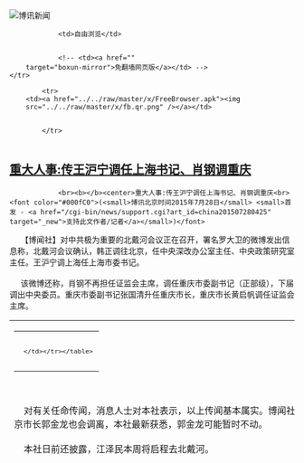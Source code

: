 

<img src="../../raw/master/x/logo_40.gif" alt="博讯新闻"/>
<table>
    <tr>
                
                <td>自由浏览</td>
        
        
                <!-- <td><a href=""
        target="boxun-mirror">免翻墙网页版</a></td> -->
    </tr>
    
            <tr>
        <td><a href="../../raw/master/x/FreeBrowser.apk"><img
        src="../../raw/master/x/fb.qr.png" /></a></td>

        
            </tr>
</table>
<h2>
	<a href="http://www.boxun.com/news/gb/china/2015/07/201507280425.shtml" target="boxun-mirror">重大人事:传王沪宁调任上海书记、肖钢调重庆</a>
</h2>
<p><tr>
<td class="F11" colspan="2" style="line-height:18pt; font-family:宋体; font-size: 12pt;padding:10px;border-top:0"> 

                <br><b></b><center>重大人事:传王沪宁调任上海书记、肖钢调重庆<br><font color="#000fC0">(<small>博讯北京时间2015年7月28日</small> <small>首发 - <a href="/cgi-bin/news/support.cgi?art_id=china201507280425" target="_new">支持此文作者/记者</a></small>)</font>
</center>
                <!--bodystart-->      【博闻社】对中共极为重要的北戴河会议正在召开，署名罗大卫的微博发出信息称，北戴河会议确认，韩正调往北京，任中央深改办公室主任、中央政策研究室主任。王沪宁调上海任上海市委书记。<br>
    <br>
     该微博还称，肖钢不再担任证监会主席，调任重庆市委副书记（正部级），下届调出中央委员。重庆市委副书记张国清升任重庆市长，重庆市长黄启帆调任证监会主席。 
<table cellpadding="4" align="left" border="0" width="300" height="250"><tr><td>
<table cellpadding="2" cellspacing="0" border="0"><tr><td align="center" style="line-height:18pt; font-family:宋体; font-size: 10pt;padding:10px;border-top:0">

<!-- boxun.com_300x250_article-embed_chinese -->

<!-- boxun.com_300x250_article-embed_chinese -->
<div id="box006">
<script type="text/javascript">

</script>
</div>


     </td></tr></table>
</td></tr></table>
<br>
                       <br>
    对有关任命传闻，消息人士对本社表示，以上传闻基本属实。博闻社在7月15日曾披露，韩正已经确定往国务院任职。原报道指出北京市长郭金龙也会调离，本社最新获悉，郭金龙可能暂时不动。<br>
    <br>
    本社日前还披露，江泽民本周将启程去北戴河。<br>
    <br>
    博闻社最新独家：<a href="http://bowenpress.com/news/bowen_8079.html">王岐山又动太子党奶酪 高铁取消赠矿泉水内幕曝光</a>
 [博讯首发,转载请注明出处]- <a href="/cgi-bin/news/support.cgi?art_id=china201507280425" target="_new">支持此文作者/记者</a><!--bodyend-->(博讯 boxun.com) <br><!----> 3640424       
<hr>
<table width="620"><tr><td>
<b></p>
<p>
	<small> ============== 9小时前</small>
</p><h2>
	<a href="http://www.boxun.com/news/gb/china/2015/07/201507261234.shtml" target="boxun-mirror">李小琳遁入佛门求大师为父李鹏祈福延寿请看博讯热点：李鹏家族</a>
</h2>
<p><tr>
<td class="F11" colspan="2" style="line-height:18pt; font-family:宋体; font-size: 12pt;padding:10px;border-top:0"> 

                <br><b></b><center>李小琳遁入佛门求大师为父李鹏祈福延寿<br><font color="blue" size="2">请看博讯热点：<a href="/hot/lipeng.shtml">李鹏家族
</a></font><br><font color="#000fC0">(<small>博讯北京时间2015年7月26日</small> <small>首发 - <a href="/cgi-bin/news/support.cgi?art_id=china201507261234" target="_new">支持此文作者/记者</a></small>)</font>
</center>
                <!--bodystart-->     【博闻社独家】中国藏传佛教著名高僧金刚法王・满自喜日布扎赤・仁波切，前天(24日)在微信透露，前总理李鹏的大女儿李小琳专程到内蒙古寺院，拜访赤・仁波切上师，并和大师一同参拜佛祖。而本社获悉，李小琳已遁入佛门受戒，并获赐法号“格丹央金措姆”，她此程参拜大师，是求大师为其病危的父亲李鹏祈福延命的。<br>
    <br>
     凤凰网昨日转发了赤.仁波切大师有关李小琳参拜的微信，以及大师所发的多张照片，但很快就删除。报道没指李小琳是在哪个寺庙参拜、为父亲祈福，但大唐集团官网的报道显示，李小琳23日在大唐国际托克托发电公司调研，该公司位于内蒙古，显示她参拜的有可能是位于内蒙锡林郭勒盟境内的哈音哈尔瓦广益寺，赤・仁波切大师是该寺的荣誉主持。 
<table cellpadding="4" align="left" border="0" width="300" height="250"><tr><td>
<table cellpadding="2" cellspacing="0" border="0"><tr><td align="center" style="line-height:18pt; font-family:宋体; font-size: 10pt;padding:10px;border-top:0">

<!-- boxun.com_300x250_article-embed_chinese -->

<!-- boxun.com_300x250_article-embed_chinese -->
<div id="box006">
<script type="text/javascript">

</script>
</div>


     </td></tr></table>
</td></tr></table>
<br>
                       <br>
     消息人士对本社透露，李小琳此程参拜赤.仁波切上师，是求大师为她的父亲李鹏祈福延寿的，同时，已出家受戒并有法号“格丹央金措姆”的李小琳，也和大师一道，亲自向佛祖上香、献哈达和叩头，为父亲李鹏祈福。本社早前曾披露，李鹏现已病危住院，院方至少已两次下病危通知。<br>
    <br>
    <a href="http://bowenpress.com/news/bowen_7802.html">博闻社报道全文</a><br>
    <br>
    --
 [博讯首发,转载请注明出处]- <a href="/cgi-bin/news/support.cgi?art_id=china201507261234" target="_new">支持此文作者/记者</a><!--bodyend-->(博讯 boxun.com) <br><!----> 3281234       
<hr>
<table width="620"><tr><td>
<b></p>
<p>
	<small> ============== 2天前</small>
</p><h2>
	<a href="http://www.boxun.com/news/gb/china/2015/07/201507260443.shtml" target="boxun-mirror">广州白云机场疑有乘客带汽油火机企图在机舱纵火</a>
</h2>
<p><tr>
<td class="F11" colspan="2" style="line-height:18pt; font-family:宋体; font-size: 12pt;padding:10px;border-top:0"> 

                <br><b></b><center>广州白云机场疑有乘客带汽油火机企图在机舱纵火<br><font color="#000fC0">(<small>博讯北京时间2015年7月26日</small> <small>首发 - <a href="/cgi-bin/news/support.cgi?art_id=china201507260443" target="_new">支持此文作者/记者</a></small>)</font>
</center>
                <!--bodystart-->      <br>
    <div align="center">
<br>
    <img src="/news/images/2015/07/201507260443china1.jpg" alt="广州白云机场疑有乘客带汽油火机企图在机舱纵火"><p><br>
    </p>
</div>
<br>
    <br>
    博讯报道，新浪微博认证为民航自媒体的 @航空物语 26日凌晨发布消息称，白云机场1架飞机舱内出现烟雾，导致滑行道被占用，目前有消防车停在跑道上。有网友称，该航班为深航ZH9648台州飞广州，机上有人带汽油和打火机，在舱内点火，并有刀，已被制服；航班报了mayday（紧急事件信号），做了乘客的紧急撤离。<br>
    <br>
    后续起飞航班延误，有延误航班上的乘客报告说，远处的消防车仍然在跑道上。<br>
    <br>
    博讯新闻网将更新后续报道，敬请留意。<br>
    <br>
    -
 [博讯首发,转载请注明出处]- <a href="/cgi-bin/news/support.cgi?art_id=china201507260443" target="_new">支持此文作者/记者</a><!--bodyend-->(博讯 boxun.com) <br><!-- http://upload.bx.tl/news/temp13/201507251242551.jpg--> 3100443       
<hr>
<table width="620"><tr><td>
<b></p>
<p>
	<small> ============== 2天前</small>
</p><h2>
	<a href="http://www.boxun.com/news/gb/china/2015/07/201507250033.shtml" target="boxun-mirror">致国际奥委会公开信：反对北京申办2022年冬奥会</a>
</h2>
<p><tr>
<td class="F11" colspan="2" style="line-height:18pt; font-family:宋体; font-size: 12pt;padding:10px;border-top:0"> 

                <br><b></b><center>致国际奥委会公开信：反对北京申办2022年冬奥会<br><font color="#000fC0">(<small>博讯北京时间2015年7月25日</small> <small>首发 - <a href="/cgi-bin/news/support.cgi?art_id=china201507250033" target="_new">支持此文作者/记者</a></small>)</font>
</center>
                <!--bodystart-->      <br>
    博讯报道，7月24日，以中国人为主的一群人发出<a href="https://www.change.org/p/international-olympic-committee-to-reject-beijing-s-bid-to-host-the-2022-winter-olympics">致国际奥委会的公开信</a>，并征集全球联署，反对北京申办2022年冬奥会。<br>
      
<table cellpadding="4" align="left" border="0" width="300" height="250"><tr><td>
<table cellpadding="2" cellspacing="0" border="0"><tr><td align="center" style="line-height:18pt; font-family:宋体; font-size: 10pt;padding:10px;border-top:0">

<!-- boxun.com_300x250_article-embed_chinese -->

<!-- boxun.com_300x250_article-embed_chinese -->
<div id="box006">
<script type="text/javascript">

</script>
</div>


     </td></tr></table>
</td></tr></table>
<br>
                       公开信认为，中国正在发生广泛和严重的人权迫害，包括最近发生的超过250名维权律师及人权卫生被打压事件。公开信说，“如果国际社会同意北京申办2022年冬奥会，那么一场基于团结、兄弟情谊和人类发展的盛事将再次服务于一个腐败的独裁政权，支持一个无耻侵犯人权的政府，这将和奥林匹克宪章中‘增进社会和平、促进人类尊严’的宗旨矛盾。”<br>
    <br>
    公开信称，中国政府并未兑现主办2008年夏季奥运会关于改善人权的承诺，人权状况更加恶化。公开信认为，“如果（国际奥委会）赞同北京举办2022年冬奥会，将给世界传达这样一个信息：国际奥委会支持中国政府侵犯人权。”<br>
    <br>
    7月31日，国际奥委会将在马来西亚吉隆坡举行全体会议，投票产生2022年冬奥会举办城市。<br>
    <br>
    以下为公开信全文：<br>
    <br>
    致国际奥委会公开信：反对北京申办2022年冬奥会<br>
    <br>
    尊敬的国际奥委会委员：<br>
    <br>
    我们敦促您投票反对北京申办2022年冬奥会，因为2008年以来，中国人权史无前例的恶化。<br>
    <br>
    我们在写这封信的时候，中国政府正对公民社会展开一场全面进攻。自从7月9日，超过250名维权律师、法律助理、活动人士和他们的家庭成员被逮捕、审问、软禁和或失踪，年龄最小的只有16岁，最年长的81岁。<br>
    <br>
    北京已将奥运会用于宣传中国共产党。如果国际社会同意北京申办2022年冬奥会，那么一场基于团结、兄弟情谊和人类发展的盛事将再次服务于一个腐败的独裁政权，支持一个无耻侵犯人权的政府，这将和奥林匹克宪章中“增进社会和平、促进人类尊严”的宗旨矛盾。<br>
    <br>
    2008年夏季奥运会对奥林匹克原则是一次嘲讽，给中国民众带来的羞辱多过尊严、悲伤多过喜悦。<br>
    <br>
    以奥运之名，北京强拆了150万居民的住宅，并将几千个”钉子户“赶出家门。在为奥运”清理“首都的行动中，数百上访者和残疾人被拘留在秘密地点。为了办奥运的面子，北京掩盖了全国性毒奶粉丑闻――而毒奶粉到2008年为止导致36万婴幼儿患病。北京禁止金牌选手方政参加残奥会，因为在”八九六四“被坦克碾断了双腿，从而成为天安门屠杀的活见证。<br>
    <br>
    为了获得08年夏季奥运会主办权，中国政府承诺为公民在比赛期间的抗议活动提供场地。政府的确提供了，但申请抗议的公民仍然被逮捕，这等于把政府自己对国际奥委会的承诺开了个玩笑。如果北京取得2022年冬奥会主办权，类似的滥权还会发生。<br>
    <br>
    我们对如此恶劣的人权纪录感到极其羞愧――它们不但和北京的承诺相矛盾，而且严重玷污了奥运的声誉，损坏了奥运精神。<br>
    <br>
    为了获得08年夏季奥运会主办权，中国政府承诺改善新闻自由。然而，中国媒体经历了更严厉的审查和打压。政府拒绝给一些外国记者发放工作签证，只因他们报道了“敏感”话题。据保护记者委员会记录，全世界关押记者人数最多的国家正是中国。<br>
    <br>
    如果赞同北京举办2022年冬奥会，将给世界传达这样一个信息：国际奥委会支持中国政府侵犯人权。这样，2022年冬奥会将与1936年柏林奥运会和1980年莫斯科奥运会极其相似。<br>
    <br>
    我们相信，纯洁的奥林匹克梦决不应服务于主办国政府严重的对内镇压。我们梦想着有一天，奥运圣火将照亮一个自由的中国。然而在当前、在现政府统治下，在北京再次举办奥运会将成为耻辱载入史册，也将使国际奥委会成为以奥运之名侵犯人权的帮凶。<br>
    <br>
    Contacts （联系人）:<br>
    <br>
    Yi Gu (古懿), slmngy@uga.edu<br>
    <br>
    Rose Tang (唐路),  rosetangy@gmail.com <br>
    <br>
    Signatures (签名):<br>
    <br>
    Tony Chang (张上), Australia (澳大利亚)   <br>
    <br>
    CHEN Chuangchuang (陈闯创): USA (美国)<br>
    <br>
    CHEN Guangcheng  (陈光诚):  USA（美国）      <br>
    <br>
    CHEN Kuide (陈奎德): USA (美国)       <br>
    <br>
    CHEN Liqun (陈立群), USA (美国)<br>
    <br>
    CHENG Qiubo  (成秋波): USA (美国) <br>
    <br>
    DU Yanlin  (杜延林): China (中国)<br>
    <br>
    FANG Yong  (方勇):  USA (美国)             <br>
    <br>
    FANG Zheng  (方政):  USA (美国)<br>
    <br>
    FENG Yun  (封云): UK (英国)<br>
    <br>
    George GE (葛洵): USA (美国)<br>
    <br>
    Yi GU (古懿): USA (美国)<br>
    <br>
    HE Qinglian  (何清涟): USA (美国)<br>
    <br>
    HU Jia (胡佳): China (中国)<br>
    <br>
    HU Yunfei (胡云飞):  USA (美国).<br>
    <br>
    LI Juan (李隽): Australia (澳大利亚)<br>
    <br>
    LIAO Yiwu (廖亦武), Germany (德国)<br>
    <br>
    LIU Shasha  (刘沙沙): Canada (加拿大)<br>
    <br>
    SHEN Liangqing  (沈良庆): China (中国）<br>
    <br>
    SHI Yi  (施毅): USA (美国)<br>
    <br>
    SU Yutong  (苏雨桐): Germany (德国)<br>
    <br>
    Rose TANG (唐路): USA (美国)<br>
    <br>
    TENG Biao (腾彪): USA（美国）<br>
    <br>
    WANG Lihong (王荔蕻): China (中国)<br>
    <br>
    WU Lebao (吴乐宝):  Australia（澳大利亚）<br>
    <br>
    WU Qiang  (吴强): China (中国)<br>
    <br>
    WU Renhua (吴仁华): USA (美国)<br>
    <br>
    Wu’erkaixi (吾尔开希), Taiwan (台湾)<br>
    <br>
    XIA Ming (夏明): USA (美国)<br>
    <br>
    XIA Yeliang  (夏业良): USA (美国)<br>
    <br>
    YAN Kefu (颜柯夫): Taiwan (台湾)<br>
    <br>
    YANG Jianli (杨建利), USA (美国)<br>
    <br>
    YANG Kuang  (杨匡): Canada (加拿大)<br>
    <br>
    ZHOU Fengsuo  (周锋锁): USA (美国) <br>
    <br>
    <b>Reject Beijing’s bid to host the 2022 Winter Olympics</b><br>
    <br>
    Dear International Olympic Committee Members:<br>
    <br>
    We urge you to reject Beijing’s bid for the 2022 Winter Olympics as China is now facing a human rights crisis with a scale of violations that is unprecedented since 2008.<br>
    <br>
    As we write this letter, the Chinese government is carrying out an unparalleled attack on civil society. More than 250 Chinese human-rights lawyers, legal assistants, activists and their family members have been arrested, interrogated, put under house arrest and made to disappear since July 9. The youngest is 16 and the oldest 81.<br>
    <br>
    Beijing has been using the Olympic Games to promote the Chinese Communist Party. If the International Olympic Committee awards Beijing the 2022 Winter Olympics, a great event intended to promote solidarity, brotherhood and human development will once again serve a corrupt dictatorship. It will endorse a government that blatantly violates human rights. Awarding Beijing the Olympics is a contradiction of the Olympics’ goal of “promoting a peaceful society concerned with the preservation of human dignity.”<br>
    <br>
    The 2008 Summer Olympics made a mockery of the fine principles that the Olympics stands for, and brought more humiliation than dignity and more sadness than joy to the people in China.<br>
    <br>
    In the name of the Olympics, Beijing forcibly relocated 1.5 million residents and evicted thousands of households. Hundreds of petitioners―as well as handicapped people―were detained in secret detention centers as part of the government’s effort to “clean up” the capital for the games. To put forth a good face for the Olympics, Beijing covered up a nationwide powdered milk scandal, which seriously affected the health of some 360,000 babies in China by 2008. The government also banned record-holding athlete Fang Zheng from the Paralympics because his legs were crushed by a tank in the 1989 Tiananmen Massacre.  <br>
    <br>
    To win the 2008 Olympics, China promised to allow space for Chinese citizens to protest during the games. Spaces were allocated, but those that applied for permission to hold protests were actually arrested, making a mockery of China’s promises to the IOC. We expect similar abuses to take place should you award China the 2022 Winter Olympics.<br>
    <br>
    We feel utterly ashamed of such a notorious human rights record, which not only contradicts Beijing’s own promises, but also severely tarnishes the reputation and spirit of the Olympic Games.<br>
    <br>
    Beijing promised to improve press freedom in order to win the 2008 Olympics. Instead, the Chinese media have experienced even more censorship and crackdowns. China has been denying work visas to a number of foreign journalists who cover “sensitive” issues. The country is the world’s largest jailer of journalists, according to the Committee to Protect Journalists.<br>
    <br>
    Allowing Beijing to host the 2022 Winter Olympics would send the world a message that China’s human rights abuses are being endorsed by the IOC, making the 2022 Games look strikingly similar to the 1936 Berlin Olympics and the 1980 Moscow Olympics.<br>
    <br>
    We believe that the pure Olympic dream should never serve political oppression by a host government. We dream that one day the sacred Olympic flame will cast a light on a free China. For now, under this government, any more Olympic games would go down in history as the Shame Games, and make the IOC an accomplice in the abuse of human rights in the name of the Olympics.<br>
    <br>
    -
 [博讯首发,转载请注明出处]- <a href="/cgi-bin/news/support.cgi?art_id=china201507250033" target="_new">支持此文作者/记者</a><!--bodyend-->(博讯 boxun.com) <br><!----> 4860033       
<hr>
<table width="620"><tr><td>
<b></p>
<p>
	<small> ============== 3天前</small>
</p><h2>
	<a href="http://www.boxun.com/news/gb/china/2015/07/201507250514.shtml" target="boxun-mirror">周本顺落马内幕:服侍周永康介入令计划公子案请看博讯热点：令计划</a>
</h2>
<p><tr><td class="F11" colspan="2" style="line-height:18pt; font-family:宋体; font-size: 12pt;padding:10px;border-top:0"> 

                <br><b></b><center>周本顺落马内幕:服侍周永康介入令计划公子案<br><font color="blue" size="2">请看博讯热点：<a href="/hot/ljh.shtml">令计划
</a></font><br><font color="#000fC0">(<small>博讯北京时间2015年7月25日</small> <small>首发 - <a href="/cgi-bin/news/support.cgi?art_id=china201507250514" target="_new">支持此文作者/记者</a></small>)</font>
</center>
                <!--bodystart-->     【博</td></tr></p>
<p>
	<small> ============== 3天前</small>
</p><h2>
	<a href="http://www.boxun.com/news/gb/china/2015/07/201507240943.shtml" target="boxun-mirror">胡锦涛撇清和令计划关系江泽民将去北戴河请看博讯热点：令计划</a>
</h2>
<p><tr>
<td class="F11" colspan="2" style="line-height:18pt; font-family:宋体; font-size: 12pt;padding:10px;border-top:0"> 

                <br><b></b><center>胡锦涛撇清和令计划关系 江泽民将去北戴河<br><font color="blue" size="2">请看博讯热点：<a href="/hot/ljh.shtml">令计划
</a></font><br><font color="#000fC0">(<small>博讯北京时间2015年7月24日</small> <small>首发 - <a href="/cgi-bin/news/support.cgi?art_id=china201507240943" target="_new">支持此文作者/记者</a></small>)</font>
</center>
                <!--bodystart-->      【<a href="http://bowenpress.com/news/bowen_7505.html">博闻社独家</a>】中共元老万里遗体7月22日在京火化。习近平、李克强、张德江、刘云山、王岐山、张高丽、胡锦涛等到八宝山革命公墓送别。而江泽民在外地送花圈表示哀悼，没有亲自送别万里，有个别媒体称江泽民“不妙”，更有传言称令计划是江泽民安排在胡锦涛身边的卧底。《博讯》杂志5月号曾披露，令计划通过收买、控制江泽民的司机等手段，监视江泽民，因此，有关令计划是“江泽民安排卧底”的说法是谣言。而博讯也在2014年12月指出，胡锦涛对令计划、周永康等相关事件不知情，以上信息应该是有人搅局。在令计划公子车祸后，博讯曾披露，车祸事件对胡锦涛隐瞒，事后胡锦涛很生气。<br>
    <br>
    博闻社获悉，胡锦涛高调露面送别万里，意在撇清和令计划的关系。而江泽民未露面，也并不是“出了问题”，相反，江泽民目前在上海，预计下周会启程去北戴河。中共每年一次的北戴河会议仍未召开，而江泽民近几年每年都在这个高度敏感和重要的会议期间到北戴河“度假”，巧合的是，2014年北戴河会议期间也有江泽民身体出状况的传闻，博讯当时报道，江泽民在北戴河，还下水游泳。中共退休前国家领导人到北戴河，自然让外界认为是“干政”，但博闻社了解到，随着习近平权力的稳固，江泽民话语权已经大不如前。
 [博讯首发,转载请注明出处]- <a href="/cgi-bin/news/support.cgi?art_id=china201507240943" target="_new">支持此文作者/记者</a><!--bodyend-->(博讯 boxun.com) <br><!----> 4190943       
<hr>
<table width="620"><tr><td>
<b></p>
<p>
	<small> ============== 4天前</small>
</p><h2>
	<a href="http://www.boxun.com/news/gb/china/2015/07/201507230334.shtml" target="boxun-mirror">股市风波“金融市长”黄奇帆入习近平慧眼</a>
</h2>
<p><tr><td class="F11" colspan="2" style="line-height:18pt; font-family:宋体; font-size: 12pt;padding:10px;border-top:0"> 

                <br><b></b><center>股市风波“金融市长”黄奇帆入习近平慧眼<br><font color="#000fC0">(<small>博讯北京时间2015年7月23日</small> <small>首发 - <a href="/cgi-bin/news/support.cgi?art_id=china201507230334" target="_new">支持此文作者/记者</a></small>)</font>
</center>
                <!--bodystart-->      <br>
    【博闻社独家】每年一度的中共高层北戴河会议将会“协商”一批重要的人事安排。北京消息人士对本社指，重庆市长黄奇帆可能会成为“协商”名单中的一员，尤其是此轮中国股市崩盘式震荡，习近平迫切需要懂金融的专业高官，帮助打理中国的金融经济，使有“金融市长”之誉的黄奇帆仕途行情看涨。<br>
      
<table cellpadding="4" align="left" border="0" width="300" height="250"><tr><td>
<table cellpadding="2" cellspacing="0" border="0"><tr><td align="center" style="line-height:18pt; font-family:宋体; font-size: 10pt;padding:10px;border-top:0">

<!-- boxun.com_300x250_education-article-embed_chinese -->
<div id="box011">
<script type="text/javascript">

</script>
</div>

     </td></tr></table>
</td></tr></table>
<br>
                       “真金不怕火炼”，被喻为“金融市长”的黄奇帆，先后在贺国强、黄镇东、汪洋、薄熙来、张德江、孙政才等六名重庆市委书记的“阴影”下，终显“发光”本色，似乎已列习近平能“上”的名单。<br>
    <br>
    作为“上海帮”的重要成员之一，黄奇帆早就深得朱</td></tr></p>
<p>
	<small> ============== 5天前</small>
</p><h2>
	<a href="http://www.boxun.com/news/gb/china/2015/07/201507220721.shtml" target="boxun-mirror">《起底周小川》：股市、金融搞砸，与多美女通奸</a>
</h2>
<p><tr>
<td class="F11" colspan="2" style="line-height:18pt; font-family:宋体; font-size: 12pt;padding:10px;border-top:0"> 

                <br><b></b><center>《起底周小川》：股市、金融搞砸，与多美女通奸<br><font color="#000fC0">(<small>博讯北京时间2015年7月22日</small> <small>首发 - <a href="/cgi-bin/news/support.cgi?art_id=china201507220721" target="_new">支持此文作者/记者</a></small>)</font>
</center>
                <!--bodystart-->     7月股灾对中共和股民的重创仍在扩散中，引发股灾的罪魁之一就是人民银行行长周小川。在8月1日即将出版的《博讯》杂志将发布长篇报道：《起底周小川》，其中详细披露了周小川升迁、后台和腐败丑闻。除了经济上的巨大腐败，他在生活上也很糜烂，用流行的话说，就是和很多美女通奸。<br>
    <br>
     博闻社曾报道，车峰在北京的这所私人会所位于东城区一条胡同内，为一古色四合院，外表普通但内里堂皇，据悉单装修费就花了两亿人民币，车峰没出事前，只要在北京多是在此宴请款待客人，除了狐朋狗友，更多是高官政要、金融界猛人，如现职省市长、部长，银行行长、证券行老板等。接受性贿赂的高官之一自然缺不了周小川。 
<table cellpadding="4" align="left" border="0" width="300" height="250"><tr><td>
<table cellpadding="2" cellspacing="0" border="0"><tr><td align="center" style="line-height:18pt; font-family:宋体; font-size: 10pt;padding:10px;border-top:0">

<!-- boxun.com_300x250_education-article-embed_chinese -->
<div id="box011">
<script type="text/javascript">

</script>
</div>

     </td></tr></table>
</td></tr></table>
<br>
                       <br>
    消息指，车峰生意和社交最忙时，会所请有12位女大学生做“管家”，名义是服务员，实则为公关员，这些女大学生可不是普通女子，全是舞蹈学院、电影学院、戏剧学院等艺术院校的美女，她们以独特的魅力为领导们提供服务，常常使首长们流连忘返，欲罢不能。<br>
    <br>
    以下是《博讯》杂志《起底周小川》的详细内容：<br>
    一、起底红色家族的仕途升迁之路<br>
    二、有长袖却并不善舞 是温家宝死对头<br>
    三、江泽民对周小川多有提携<br>
    四、起底周小川和他的家族<br>
    1、“商而优则仕”首先进入大众视野的是周小川的外甥周云帆<br>
    2、闷声发财连娘舅周小川居然也不认<br>
    3、周小川以国家的名义和马云勾结做大自己的股份<br>
    4、腐朽糜烂的私生活<br>
    五、周小川的错误施政导致此轮股灾集中爆发<br>
    <br>
    据该文作者透露，这只是《起底周小川》的第一部分，第二部分将更有爆炸性，其中有周小川疑为美国间谍的内幕。
 [博讯首发,转载请注明出处]- <a href="/cgi-bin/news/support.cgi?art_id=china201507220721" target="_new">支持此文作者/记者</a><!--bodyend-->(博讯 boxun.com) <br><!----> 4550721       
<hr>
<table width="620"><tr><td>
<b></p>
<p>
	<small> ============== 6天前</small>
</p><h2>
	<a href="http://www.boxun.com/news/gb/china/2015/07/201507220647.shtml" target="boxun-mirror">刘云山儿子刘乐飞辞去新华保险职务，疑涉车峰案</a>
</h2>
<p><tr>
<td class="F11" colspan="2" style="line-height:18pt; font-family:宋体; font-size: 12pt;padding:10px;border-top:0"> 

                <br><b></b><center>刘云山儿子刘乐飞辞去新华保险职务，疑涉车峰案<br><font color="#000fC0"><small>(博讯北京时间2015年7月22日 综合报道)</small></font>
</center>
            <!--bodystart-->        <br>    <div align="center">
<br>    <img src="/news/images/2015/07/201507220647china1.jpg" alt="刘云山儿子刘乐飞辞去新华保险职务，疑涉车峰案"><br>    </div>   <br>    博讯报道，新华保险周二晚间披露，因工作原因，公司董事刘乐飞近日提出辞去公司非执行董事、董事会战略与投资委员会委员、董事会提名薪酬委员会委员职务。刘乐飞是政治局常委刘云山的儿子。<br>    <br>    <a href="/news/gb/china/2015/06/201506250639.shtml">博闻社此前曾披露</a>，中国前央行行长、天津市长戴相龙女婿车峰案越滚越大，案涉中共现任政治局常委刘云山家人。刘的夫人李素芳和大儿子刘乐飞与车峰关系密切，母子经常“借用”车峰私人飞机，其中李素芳几乎每年「借用」30多次，刘乐飞更借专机去欧洲看球赛，车峰的私人飞机俨如刘家的专机般。<br>    <br>    新华保险的公告称，刘乐飞的辞职自其辞职报告送达董事会之日起生效。刘乐飞确认其与公司董事会并无意见分歧，亦无任何需要通知公司股东的事项。<br>    <br>    新华保险2014年年报显示，刘乐飞自2014年7月起担任新华保险非执行董事。现任中信产业投资基金管理有限公司董事长兼首席执行官，并担任中信证券董事、副董事长，中国人寿资产管理有限公司独立董事。<br>    <br>    -<br><br> [博讯综合报道]  <!--(Modified on 2015/7/22)-->  <!--(Modified on 2015/7/22)--> <!--bodyend-->       
                  
           (博讯 boxun.com) <br><!----> 3890647       
<hr>
<table width="620"><tr><td>
<b></p>
<p>
	<small> ============== 6天前</small>
</p><h2>
	<a href="http://www.boxun.com/news/gb/china/2015/07/201507220544.shtml" target="boxun-mirror">柳州教案田野调查2：法院之天平公然倾斜，起诉没门！请看博讯热点：宗教迫害</a>
</h2>
<p><tr><td class="F11" colspan="2" style="line-height:18pt; font-family:宋体; font-size: 12pt;padding:10px;border-top:0"> 

                <br><b></b><center>柳州教案田野调查2：法院之天平公然倾斜，起诉没门！<br><font color="blue" size="2">请看博讯热点：<a href="/hot/zongjiaoxinyang.shtml">宗教迫害
</a></font><br><font color="#000fC0">(<small>博讯北京时间2015年7月22日</small> <small>综合报道</small>)</font>
</center>
                <!--bodystart-->      本案的来龙去脉如下：<br>
           首先，是广西柳州教育局与政法委等公权力勾联矿老板黑社会老大刘朝阳所办之柳州京师幼儿园，打击报复位于马路对面的同行，优质民办幼儿园----华林幼儿园！构陷举报华林幼儿园非法传教，动用柳州国保跨省抓人，教育局跟着封杀！法院执行一条龙操作，以此整跨同行竞争对手（见下图)<br>
    <img src="/news/images/2015/07/201507220544china1.jpg" alt="柳州教案田野调查2：法院之天平公然倾斜，起诉没门！"><p><br>
    <img src="/news/images/2015/07/201507220544china2.jpg" alt="柳州教案田野调查2：法院之天平公然倾斜，起诉没门！"></p>
<p><br>
     刘朝阳何许人也？在柳州能量之大能一手遮天，政法委公检法他都能搞掂？<br>
        经查， 原来，其背景终于水落石出，此人是一位矿老板爆发户，据称是柳州民办教育界的“后起之秀”，三年之内在柳州市投资几千万办了几所贵族幼儿园，大有垄断柳州高端幼儿园的势头！而这位土豪矿老板喜欢非常规出牌来打击同行！其黑白两道都能通吃，现任柳州市政法委政治部主任，原鱼峰区组织部长马宏伟（女）与其勾联甚密。而柳州京师幼儿园是破纪录的广西乃至全国都绝无仅有的一家全部教职工集体宣誓入党，成立党支部的民办幼儿园，其幼儿园党支部揭牌者就是当时鱼峰区的组织部长马宏伟，很凑巧的是，这位马部长不久的2014年2月份即高升为柳州市政法委政治部主任，而这正是位于东环大道的京师幼儿园正对面的华林幼儿园园长程洁被构陷逮捕的时间（2014年2月18日被抓捕）。<br>
            极其诡异的是，在华林幼儿园还没被教育局吊销办学执照前一个月（2014年7月），华林幼儿园大部分家长已经接到京师幼儿园的来电，被告知“华林幼儿园将被教育局吊销办学许可证，他们办不下去了！他们可以优惠收纳原在华林就读的学生”等等。而教育局的案卷材料证据显示所谓的“人民群众”举报华林幼儿园使用非法宗教出版物教材的举报人就是街对面小区的“京师幼儿园”。<br>
    <img src="/news/images/2015/07/201507220544china3.jpg" alt="柳州教案田野调查2：法院之天平公然倾斜，起诉没门！"></p>
<p><br>
    上面图片是截屏自京师幼儿园的网站<br>
    <br>
            2014年2月18日，华林幼儿园园长程洁在鱼峰区教育局被诱捕，同年6月23日，广州又有三人半夜被柳州国保跨省破门抓捕，还有一人被网上通缉，办理此案的单位竟然是</p>
</td></tr></p>
<p>
	<small> ============== 6天前</small>
</p><h2>
	<a href="http://www.boxun.com/news/gb/china/2015/07/201507210921.shtml" target="boxun-mirror">令计划宣布双开移交司法，接下来是郭伯雄请看博讯热点：令计划</a>
</h2>
<p><tr><td class="F11" colspan="2" style="line-height:18pt; font-family:宋体; font-size: 12pt;padding:10px;border-top:0"> 

                <br><b></b><center>令计划宣布双开移交司法，接下来是郭伯雄<br><font color="blue" size="2">请看博讯热点：<a href="/hot/ljh.shtml">令计划
</a></font><br><font color="#000fC0">(<small>博讯北京时间2015年7月21日</small> <small>首发 - <a href="/cgi-bin/news/support.cgi?art_id=china201507210921" target="_new">支持此文作者/记者</a></small>)</font>
</center>
                <!--bodystart-->     中共官方宣布对令计划双开，并移交司法。从公布的罪状看，严重性超过了周永康：“令计划严重违反党的政治纪律、政治规矩、组织纪律、保密纪律；利用职务便利为多人谋取利益，本人或通过家人收受巨额贿赂；违纪违法获取党和国家大量核心机密；严重违反廉洁自律规定，本人及其妻收受他人钱物，为其妻经营活动谋取利益；与多名女性通奸，进行权色交易；对亲属利用其职务影响力敛财牟利负有重要责任。调查中还发现令计划其他涉嫌犯罪线索。令计划的行为完全背离了党的性质和宗旨，严重违反党的纪律，极大损害党的形象，社会影响极其恶劣。”<br>
    <br>
     <a href="http://bowenpress.com/news/bowen_5469.html">博闻社曾在7月7日独家披露，7月中宣布令计划案。</a> 
<table cellpadding="4" align="left" border="0" width="300" height="250"><tr><td>
<table cellpadding="2" cellspacing="0" border="0"><tr><td align="center" style="line-height:18pt; font-family:宋体; font-size: 10pt;padding:10px;border-top:0">

<!-- boxun.com_300x250_article-embed_chinese -->

<!-- boxun.com_300x250_article-embed_chinese -->
<div id="box006">
<script type="text/javascript">

</script>
</div>


     </td></tr></table>
</td></tr></table>
<br>
                       <br>
    博讯曾披露令计划六大罪状，媒体对令计划的报道中，一直缺乏绯闻。<a href="/news/gb/china/2015/05/201505020029.shtml">《博讯》杂志5月号报道</a>，令</td></tr></p>
<p>
	<small> ============== 7天前</small>
</p><h2>
	<a href="http://www.boxun.com/news/gb/china/2015/07/201507202314.shtml" target="boxun-mirror">令计划被开除党籍开除公职，移交司法机关处理</a>
</h2>
<p><tr>
<td class="F11" colspan="2" style="line-height:18pt; font-family:宋体; font-size: 12pt;padding:10px;border-top:0"> 

                <br><b></b><center>令计划被开除党籍开除公职，移交司法机关处理<br><font color="#000fC0"><small>(博讯北京时间2015年7月20日 综合报道)</small></font>
</center>
            <!--bodystart-->       <br>    　　据新华网消息，7月20日，中共中央政治局会议审议并通过中共中央纪律检查委员会《关于令计划严重违纪案的审查报告》，决定给予令计划开除党籍、开除公职处分，对其涉嫌犯罪问题及线索移送司法机关依法处理。<br>      <br> 　　根据中央纪委、最高人民检察院、公安部在查办案件中发现的线索，2014年12月22日，中央政治局常委会召开会议，决定对令计划立案审查。<br>    <br>    　　经查，令计划严重违反党的政治纪律、政治规矩、组织纪律、保密纪律；利用职务便利为多人谋取利益，本人或通过家人收受巨额贿赂；违纪违法获取党和国家大量核心机密；严重违反廉洁自律规定，本人及其妻收受他人钱物，为其妻经营活动谋取利益；与多名女性通奸，进行权色交易；对亲属利用其职务影响力敛财牟利负有重要责任。调查中还发现令计划其他涉嫌犯罪线索。令计划的行为完全背离了党的性质和宗旨，严重违反党的纪律，极大损害党的形象，社会影响极其恶劣。<br>    <br>    　　2015年7月20日，中央政治局会议审议并通过中央纪委《关于令计划严重违纪案的审查报告》，根据《中国共产党纪律处分条例》，参照《行政机关公务员处分条例》的有关规定，决定给予令计划开除党籍、开除公职处分，将令计划涉嫌犯罪问题及线索移送司法机关依法处理。<br>    <br>    -<br><br> [博讯综合报道]  <!--(Modified on 2015/7/20)--> <!--bodyend-->       
           (博讯 boxun.com) <br><!----> 4192314       
<hr>
<table width="620"><tr><td>
<b></p>
<p>
	<small> ============== 8天前</small>
</p><h2>
	<a href="http://www.boxun.com/news/gb/china/2015/07/201507201152.shtml" target="boxun-mirror">占中幕后：北京曾准备用六个师接管香港请看博讯热点：占领中环</a>
</h2>
<p><tr>
<td class="F11" colspan="2" style="line-height:18pt; font-family:宋体; font-size: 12pt;padding:10px;border-top:0"> 

                <br><b></b><center>占中幕后：北京曾准备用六个师接管香港<br><font color="blue" size="2">请看博讯热点：<a href="/hot/hkcentral.shtml">占领中环
</a></font><br><font color="#000fC0">(<small>博讯北京时间2015年7月20日</small> <small>首发 - <a href="/cgi-bin/news/support.cgi?art_id=china201507201152" target="_new">支持此文作者/记者</a></small>)</font>
</center>
                <!--bodystart-->      【博闻社独家】香港社会反抗全国人大“8.31”决定而掀起的占中运动早已结束，但北京如何准备策应这场香港有史以来最大规模社会运动的，外界一直不得而知。本社获悉，在北京当局众多应变方案中，最坏的方案是，一旦占中出现特区政府无法控制的混乱局面，可动用六个师解放军和武警接管香港，恢复秩序。而该方案由习近平拍板制定。<br>
    <br>
     北京的消息透露，早于2014年初占中运动紧锣密鼓之时，中共中央国家安全委员会曾两度召开会议，专题研究香港占中问题，会上，中联办、港澳办、公安部、国安部、外交部、解放军总参、统战部和广东省等相关部门，均支持以软、硬并备的手段，应对香港即将到来的占中事件。 
<table cellpadding="4" align="left" border="0" width="300" height="250"><tr><td>
<table cellpadding="2" cellspacing="0" border="0"><tr><td align="center" style="line-height:18pt; font-family:宋体; font-size: 10pt;padding:10px;border-top:0">

<!-- boxun.com_300x250_article-embed_chinese -->

<!-- boxun.com_300x250_article-embed_chinese -->
<div id="box006">
<script type="text/javascript">

</script>
</div>


     </td></tr></table>
</td></tr></table>
<br>
                       <br>
    <a href="http://bowen.press/news/bowen_6988.html">博闻社报道全文</a>
 [博讯首发,转载请注明出处]- <a href="/cgi-bin/news/support.cgi?art_id=china201507201152" target="_new">支持此文作者/记者</a><!--bodyend-->(博讯 boxun.com) <br><!----> 1741151       
<hr>
<table width="620"><tr><td>
<b></p>
<p>
	<small> ============== 8天前</small>
</p><h2>
	<a href="http://www.boxun.com/news/gb/china/2015/07/201507190249.shtml" target="boxun-mirror">视频：习近平视察延边，坦克布局防暗杀请看博讯热点：习近平观察</a>
</h2>
<p><tr><td class="F11" colspan="2" style="line-height:18pt; font-family:宋体; font-size: 12pt;padding:10px;border-top:0"> 

                <br><b></b><center>视频：习近平视察延边，坦克布局防暗杀<br><font color="blue" size="2">请看博讯热点：<a href="/hot/xijinping.shtml">习近平观察
</a></font><br><font color="#000fC0">(<small>博讯北京时间2015年7月19日</small> <small>首发 - <a href="/cgi-bin/news/support.cgi?art_id=china201507190249" target="_new">支持此文作者/记者</a></small>)</font>
</center>
                <!--bodystart-->     <iframe width="420" height="315" src="https://www.youtube.com/embed/CGzYqZVa4YU" frameborder="0" allowfullscreen></iframe><br>
    <br>
    【博</td></tr></p>
<p>
	<small> ============== 9天前</small>
</p><h2>
	<a href="http://www.boxun.com/news/gb/china/2015/07/201507190022.shtml" target="boxun-mirror">令计划、令政策获准秘密返乡为父母送终请看博讯热点：令计划</a>
</h2>
<p><tr>
<td class="F11" colspan="2" style="line-height:18pt; font-family:宋体; font-size: 12pt;padding:10px;border-top:0"> 

                <br><b></b><center>令计划、令政策获准秘密返乡为父母送终<br><font color="blue" size="2">请看博讯热点：<a href="/hot/ljh.shtml">令计划
</a></font><br><font color="#000fC0">(<small>博讯北京时间2015年7月19日</small> <small>首发 - <a href="/cgi-bin/news/support.cgi?art_id=china201507190022" target="_new">支持此文作者/记者</a></small>)</font>
</center>
                <!--bodystart-->      【博闻社独家】上海官方澎湃新闻网透露，中共落马大老虎令计划的父亲令狐野和母亲王黎明，在令计划几兄弟相继出事后，于今年3月先后去世，其中令父享寿105岁，令母95岁。另据本社获悉，已被关押的令计划和长兄令政策均获准为父母送别。<br>
    <br>
     报道指，2014年12月21日，令家身份最显赫的人物令计划因涉嫌严重违纪违法接受调查。紧跟着，谷丽萍的弟弟谷源旭、弟媳罗芳华相继被带走。 
<table cellpadding="4" align="left" border="0" width="300" height="250"><tr><td>
<table cellpadding="2" cellspacing="0" border="0"><tr><td align="center" style="line-height:18pt; font-family:宋体; font-size: 10pt;padding:10px;border-top:0">

<!-- boxun.com_300x250_article-embed_chinese -->

<!-- boxun.com_300x250_article-embed_chinese -->
<div id="box006">
<script type="text/javascript">

</script>
</div>


     </td></tr></table>
</td></tr></table>
<br>
                       <br>
    而令计划的妹妹令狐路线是令家难得没有受到太多影响的人。担任运城市中心医院副院长的她愈发低调，跟昔日同学几乎断了联系。平时除了工作，她的主要精力就是照料年事已高的父母。<br>
    <br>
    <a href="http://bowenpress.com/news/bowen_6824.html">博闻社报道全文</a>
 [博讯首发,转载请注明出处]- <a href="/cgi-bin/news/support.cgi?art_id=china201507190022" target="_new">支持此文作者/记者</a><!--bodyend-->(博讯 boxun.com) <br><!----> 4910022       
<hr>
<table width="620"><tr><td>
<b></p>
<p>
	<small> ============== 9天前</small>
</p><h2>
	<a href="http://www.boxun.com/news/gb/china/2015/07/201507180208.shtml" target="boxun-mirror">北戴河会议：军队改革问题已经摆入会议议程</a>
</h2>
<p><tr>
<td class="F11" colspan="2" style="line-height:18pt; font-family:宋体; font-size: 12pt;padding:10px;border-top:0"> 

                <br><b></b><center>北戴河会议：军队改革问题已经摆入会议议程<br><font color="#000fC0">(<small>博讯北京时间2015年7月18日</small> <small>首发 - <a href="/cgi-bin/news/support.cgi?art_id=china201507180208" target="_new">支持此文作者/记者</a></small>)</font>
</center>
                <!--bodystart-->      【博闻社独家】据北京方面可靠消息，这次北戴河会议的重要议题之一，是关于酝酿已久的军队改革问题。<br>
    <br>
     本社此前独家报道，原计划在今年五月份展开的军队改革，因为种种因素而被推迟五个月以后进行。这些因素包括郭伯雄案件的影响、军队多达190多名的将军（其中有四名是上将）被查出有明显的犯罪证据，以及此前多达39名军级以上级以上军被查处，导致领导班子青黄不接等等问题。 
<table cellpadding="4" align="left" border="0" width="300" height="250"><tr><td>
<table cellpadding="2" cellspacing="0" border="0"><tr><td align="center" style="line-height:18pt; font-family:宋体; font-size: 10pt;padding:10px;border-top:0">

<!-- boxun.com_300x250_article-embed_chinese -->

<!-- boxun.com_300x250_article-embed_chinese -->
<div id="box006">
<script type="text/javascript">

</script>
</div>


     </td></tr></table>
</td></tr></table>
<br>
                       <br>
    中共政治治理结构从来将军务与政务、党务分开，军队的重大事务一般情况下只在中央军委内部进行决策，甚至有时排除中共总书记的染指（如赵紫阳、胡耀邦时代）。即使是江、胡集党政军大权于一体的时代，也基本上不在北戴河会议上讨论军队事务的具体细节。<br>
    <br>
    然而诡异的是，此次北戴河会议已将军队改革问题明确列入会议的议程。<br>
    <br>
    分析人士认为，这表明军队改革的问题已经遇到空前的阻力。这些阻力的主体主要来自前二十年军纪池废时期盘踞在军队高位的将校一级。在这种情况下，习只能借助军外的力量推动军内改革的进行。<br>
    <br>
    本社此前已经独家公布了军队改革的布局，即：破体系壁垒，谋三军转型。其中引述习近平的话“深化军区部队改革，要放在陆军转型这个大背景下来考虑。” 改革内容之一是济南军区将被整编为陆军总部，其他军区微调后改称方向战区。<br>
    <br>
    济南军区是中国人民解放军主管山东、河南两省军事事务的大军区，也是所有大军区的战略总预备队。<br>
    <br>
    主要作战使命为为北京军区提供战略掩护，并作为全军预备队使用。下辖3个集团军(20、26、54集团军），1个武警机动师（武警128师）。<br>
    <br>
    <a href="http://bowen.press">博闻社更多精彩报道</a><br>
    <br>
    .
 [博讯首发,转载请注明出处]- <a href="/cgi-bin/news/support.cgi?art_id=china201507180208" target="_new">支持此文作者/记者</a><!--bodyend-->(博讯 boxun.com) <br><!----> 3610207       
<hr>
<table width="620"><tr><td>
<b></p>
<p>
	<small> ============== 10天前</small>
</p><h2>
	<a href="http://www.boxun.com/news/gb/china/2015/07/201507171224.shtml" target="boxun-mirror">人权律师大扫荡已涉210人</a>
</h2>
<p><tr><td class="F11" colspan="2" style="line-height:18pt; font-family:宋体; font-size: 12pt;padding:10px;border-top:0"> 

                <br><b></b><center>人权律师大扫荡已涉210人<br><font color="#000fC0">(<small>博讯北京时间2015年7月17日</small> <small>转载</small>)</font>
</center>
                <!--bodystart-->      <br>
    博讯报道，据维权网发布的“710抓捕律师事件”通报9，截止至2015年7月16日星期四23时，维权网综合各地信息：全国各地被约谈、传唤情况任然在持续，许多人权捍卫者的遭到警方的警告与威胁 ，截止2015年7月16日星期四 23时，超过200人遭受侵害 ，11人遭刑拘或秘密关押（监视居住），强迫失踪12人。<br>
      
<table cellpadding="4" align="left" border="0" width="300" height="250"><tr><td>
<table cellpadding="2" cellspacing="0" border="0"><tr><td align="center" style="line-height:18pt; font-family:宋体; font-size: 10pt;padding:10px;border-top:0">

<!-- boxun.com_300x250_article-embed_chinese -->

<!-- boxun.com_300x250_article-embed_chinese -->
<div id="box006">
<script type="text/javascript">

</script>
</div>


     </td></tr></table>
</td></tr></table>
<br>
                       同时，据维权网最新获得的消息：当局这次大抓捕行动是以“范木根案”和“徐纯合案”的代理律师及公民声援行动的参与者为打击抓捕重点，目的是为其能肆无忌惮地执法犯法扫清障碍。<br>
    <br>
    维权网汇总今日相关信息如下：<br>
    <br>
    1、望云和尚（林斌）关押在天津，被并入王宇案。当局可能是以5月初“范木根案法庭声援事件”为借口，将王宇、周世峰等相关律师和人权捍卫者抓捕的，当时范木根被判有期徒刑8年，经维权律师和人权捍卫者的努力，避免了夏俊峰的悲剧的重演。当局对此十分忌恨，秋后算账。<br>
    <br>
    2、广西维权人士端起宪，7月 15日16点30分左右，被广西南宁市“仙葫派出所”以寻衅滋事传唤，因其声援北京律师的事，由于端起宪不愿写保证书，晚上9点左右还被滞留在派出所，后获释。<br>
    <br>
    3、广西部分被传唤维权人士：14日：黄雨章（广西南宁），15日：端启宪（广西南宁）、张维（广西南宁）、李江涵（广西柳州）、罗鸣（广西柳州）、陈国华（广西柳州）、苏少凉（广西玉林）、谭爱军（广西玉林）。截至16日上午6时，以上人员已全部获释。传唤内容围绕710抓捕事件进行，均被警告不许声援被捕人员。<br>
    <br>
    4、无锡人权捍卫者丁红芬于15日下午被当地警方的三个男性警察冲到楼梯铁门以绑架的形式抬上警车传唤，在被强制传唤24个小时后，于17日下午16点左右获释。期间被5个国保审问，主要涉及声援律师的事情。<br>
    <br>
    以下是无锡市五个国保（不肯说姓名）在传唤中对丁红芬的询问,如下：<br>
    “1、王宇涉嫌严重刑事案件你知道吗？<br>
    2、王宇你是什么时候认识的？<br>
    3、你在境外参与网上为什么要伸冤王宇？<br>
    4、周世峰律师你认识吗？<br>
    5、刘晓原律师你认识吗？ <br>
    6、锋锐事务所因涉嫌严重刑事案件被抓了46位维权律师，你认识多少？<br>
    7、锋锐事务所涉嫌严重刑事案件你知道吗？<br>
    8、不可以类似的方式向境外网站签名声援。<br>
    9、也不可以声援锋锐事务所。<br>
    10、王全章律师在靖江呼吁的事情很大，像这种以后不要参与。<br>
    11、祭奠林昭也不要去。<br>
    12、叫我保证不为王宇律师声援签名，保证不要为锋锐律师事务所发表不实信息。”<br>
    <br>
    5、7月16日中午12点左右，北京维权人士李学惠被第三次约谈，目前电话仍处于关机状态。<br>
    <br>
    6、北京徐永海长老遭警察上门谈话。<br>
    <br>
    7、湖南维权人士陈文生，16日上午8点被警察约谈，截止17点15分尚未获释<br>
    <br>
    附：名单<br>
    <br>
    截至2015年7月16日24:00，至少210名律师/律所人员/人权捍卫者被刑拘/带走/失联/约谈/传唤/短期限制人身自由<br>
    <br>
    一、被刑拘7人／监视居住(即秘密拘押) 4人【11人】<br>
    <br>
    律师 7 人：<br>
    <br>
    1、王宇 (北京，锋锐所，7月9日0400被带走，未能联络已逾7天，被刑拘)<br>
    2、周世锋 (北京，锋锐所，7月10日0730被带走，未能联络已逾6天，被刑拘)<br>
    3、王全璋 (北京，锋锐所，7月 10日1300开始未能联络，已逾6天，被刑拘)<br>
    4、黄力群 (北京，锋锐所，7月10日 0830开始未能联络，已逾6天，被刑拘)<br>
    5、隋牧青 (广东广州，7月10日2340 被带走，未能联络已逾6天，以煽颠罪被监视居住，现被秘密关押)<br>
    6、谢阳 (湖南，7月11日0540被带走，未能联络已逾5天，以涉嫌扰乱法庭秩序罪、煽动颠覆国家政权罪被监视居住 )<br>
    7、陈泰和教授 （广西，7月13日以寻衅滋事被刑拘，未能联络已逾3天，羁押于桂林二看)<br>
    <br>
    其他 人权捍卫者4 人<br>
    8、包龙军 (王宇丈夫，北京，9日0300开始未能联络，已逾7天，被刑拘)<br>
    9、刘四新 (北京，锋锐所行政助理，10日0845开始未能联络，已逾6天，被刑拘)<br>
    10、戈平 (勾洪国，天津，10日上午被警方带走，未能联络已逾6天，后以寻衅滋事监视居住，家属16日早上收到通知，现在下落不明)<br>
    11、姜建军 (辽宁大连，12日以寻衅滋事被刑拘，未能联络已逾4天)<br>
    <br>
    二、强迫失踪／去向未明 【12人】<br>
    <br>
    律师 4 人：<br>
    <br>
    1、李姝云 (北京，锋锐所，7月10日1130被警方带走，失踪已逾6天)<br>
    2、李和平 (北京，7月10日1400 被警方带走，失踪已逾6天)<br>
    3、谢燕益 (北京，10日下午约谈，12日下午二次约谈后失踪，已逾4天)<br>
    4、郑恩宠 (上海，11日下午被警方带走并抄家，失踪已逾5天)<br>
    <br>
    其他人权捍卫者 8人<br>
    <br>
    5、王方 (北京，锋锐所会计，7月10日0830开始失踪，已逾6天)<br>
    6、赵威(考拉，北京，李和平律师助手，7月10日1700被带走，失踪已逾6天)<br>
    7、刘永平(老木，北京，10日确认被捕，失踪已逾6天)<br>
    8、胡石根 (北京，10日开始失踪，已逾6天)<br>
    9、郭宇豪 (北京，14日被捕，已逾2天)<br>
    10、望云和尚 (林斌) (10日中午在四川成都机场被带走，失踪已逾6天)<br>
    11、巩磊(山东，13日被带走，失踪已逾3天)<br>
    12、任乃俊 (上海，12日被带走，失踪已逾4天)<br>
    <br>
    三、被短暂拘留／强制约谈／传唤 【187人】(已获释／现平安)<br>
    <br>
    律师 111人<br>
    <br>
    1、张维玉 (山东，在北京锋锐被拘)<br>
    2、左培生 (北京，在锋锐被控制)<br>
    3、江天勇 (北京)<br>
    4、倪玉兰 (北京，12日1347警察上门警告)<br>
    5、张凯 (北京)<br>
    6、刘晓原 (北京，锋锐所，7月10日2300起疑被控制，已回家)<br>
    7、程海 (北京，13日1230在法院外被公安找)<br>
    8、李方平（北京，12日0730在江西萍乡被第二次带走，2130回家）<br>
    9、陈建刚 (北京，13日在安徽约谈，14日1130国保再到宾馆找)<br>
    10、刘连贺 (天津)<br>
    <br>
    11、马卫 (天津，7月10日被约谈)<br>
    12、李威达 (河北唐山，10日22:30被传唤，至11日19:00回到家)<br>
    13、梁澜馨 (河北唐山，10日22:30被传唤，至11日19:00回到家)<br>
    14、么民富 (河北唐山，15日1430被传唤至1700)<br>
    15、姬来松 (河南)<br>
    16、任全牛 (河南)<br>
    17、孟猛 (河南)<br>
    18、马连顺 (河南)<br>
    19、常伯阳 (河南，12日0200回家)<br>
    20、张俊杰（河南)<br>
    <br>
    21、苗杰(河南)<br>
    22、刘卫国 (山东)<br>
    23、刘书庆 (山东，13日被约谈，14日下午再约)<br>
    24、舒向新 (山东，14日警察二次登门)<br>
    25、徐红卫 (山东)<br>
    26、付永刚 (山东)<br>
    27、王玉琴（山东)<br>
    28、熊冬梅（山东)<br>
    29、刘金湘（山东)<br>
    30、王学明（山东）<br>
    <br>
    31、李金星 (山东)<br>
    32、张海 (山东)<br>
    33、冯延强 (山东)<br>
    34、许桂娟 (山东，12日下午被约谈)<br>
    35、赵永林 (山东，13日约谈)<br>
    36、徐忠 (山东)<br>
    37、刘金滨 (山东)<br>
    38、王秋实 (黑龙江)<br>
    39、张雪忠（上海）<br>
    40、李天天（上海）<br>
    <br>
    41、薛荣民 (上海)<br>
    42、秦雷 (上海)<br>
    43、钟锦化 (上海，14日约谈 )<br>
    44、王卫华 (上海，15日约谈)<br>
    45、刘士辉 (广东律师，11日中午在上海被带走，12日1800获释)<br>
    46、张磊（11日在江苏苏州被约谈，12日22:20被带往长沙南站铁路派出所，0040出来)<br>
    47、王成（浙江杭州，11日第一次约谈，12日第二次约谈，寻衅滋事行政传唤21小时，第三警察上门时拒绝传唤）<br>
    48、庄道鹤 (浙江杭州，约了14日在杭州谈话)<br>
    49、陈宗瑶（陈晨，浙江）<br>
    50、袁裕来（浙江）<br>
    <br>
    51、吕洲宾（浙江）<br>
    52、汪廖 （浙江，13日中午国保约谈）<br>
    53、王万琼 (四川)<br>
    54、于全 (四川)<br>
    55、付剑波 (重庆)<br>
    56、何伟 （重庆）<br>
    57、游忠洪（重庆，游飞翥律师哥哥，14日上午被传唤，下午获释）<br>
    58、张庭源（重庆）<br>
    59、雷登峰 (重庆)<br>
    60、游飞翥 (重庆，14日上午被带走，2055获释 )<br>
    <br>
    61、黄思敏 (湖北，12日2300被约谈，13日0140出来)<br>
    62、胡林政 (湖南，12日0600出来，手机装软件)<br>
    63、文东海 (湖南，12日约1900被带走，有传唤证，涉嫌寻衅滋事，13日约0200获释)<br>
    64、郭雄伟 (湖南)<br>
    65、陈南石 (湖南)<br>
    66、王海军 (湖南，13日被二次约谈)<br>
    67、石伏龙（湖南）<br>
    68、杨金柱（湖南，15日第4次被传唤，此前为11日凌晨和14:00，以及14日10:25）<br>
    69、杨璇（湖南）<br>
    70、张重实（湖南）<br>
    <br>
    71、罗茜 (湖南)<br>
    72、吕芳芝 (湖南)<br>
    73、张玉娟 (湖南)<br>
    74、蔡瑛 (湖南，14日约谈，问及谢阳)<br>
    75、杨璇 (湖南)<br>
    76、龙浪奔 (湖南，14日约谈)<br>
    77、蒋永继 (甘肃)<br>
    78、曾维昶 (云南)<br>
    79、刘文华 (云南)<br>
    80、杨名跨（云南）<br>
    <br>
    81、王宗跃 (贵州)<br>
    82、李贵生 (贵州)<br>
    83、周立新 (贵州，锋锐所律师，12日约1600被警方带往贵阳派出所，已自由)<br>
    84、陈建国 (贵州，14日被约谈)<br>
    5、8邹丽惠 (福建)<br>
    86、陈学梅（福建，14日1320回）<br>
    87、刘正清 (广东）<br>
    88、吴魁明 (广东，15日警察上办公室找 ）<br>
    89、葛永喜 (广东，11日2120被警察里带走，12日0156确认出来)<br>
    90、陈武权 (广东，14日0140被敲门找)<br>
    <br>
    91、葛文秀 (广东，11日、13日两次约谈，15日第三次被国保警告)<br>
    92、陈科云 (广东，13日1700约谈)<br>
    93、陈进学 (广东，13日被约谈，14日被要求下午第二次约谈)<br>
    94、吴镇琦(广东)<br>
    95、王全平（广东，12日约谈，14日第二次约谈）<br>
    96、闻宇 (广东，13日约谈)<br>
    97、崔小平 (广东深圳)<br>
    98、徐德军 (广东深圳)<br>
    99、朱金辉 (广东深圳)<br>
    100、庞琨 (广东深圳，13日1600在罗岗派出所，0015出来)<br>
    <br>
    101、蒋援民（广东，15日警察三次上门向邻居询问）<br>
    102、覃永沛 (广西)<br>
    103、杨在新 (广西，14日国保上门)<br>
    104、吴晖 (广西，14日派出所要求约谈)<br>
    105、吴良述  (广西，16日早上约谈)<br>
    106、黄朝晖  (广西，14日被要求约谈)<br>
    107、覃臣寿 (广西，16日约谈)<br>
    108、庞信祥 (广西，15日被要求约谈)<br>
    109、张鉴康 (陕西)<br>
    110、李昱函 (辽宁)<br>
    <br>
    111、熊伟（山东)<br>
    <br>
    其他人权捍卫者 76人<br>
    <br>
    112、周庆 (北京，锋锐所司机)<br>
    113、游豫平 (洗冤行动志愿者，北京)<br>
    114、包蒙蒙 (王宇儿子，北京)<br>
    115、冯斌 (北京，在锋锐被控制)<br>
    116、袁立 (北京，10日中午被带走问话，2100获释，问题针对老木)<br>
    117、佳期 (北京，考拉室友，10日被带走，当日获释)<br>
    118、李学惠 (北京 ，10日、13日 两次喝茶，16日10:59被第三次约谈)<br>
    119、李小玲（北京，15日珠海国保到北京找她，16日凌晨国保在另一人家里试图找李，现平安 )<br>
    120、杜延林 (北京，14日1600去派出所，约19：00出来)<br>
    <br>
    121、武文建 (北京)<br>
    122、向莉 (北京，12日下午约谈6小时)<br>
    123、田卫东（网名金友园，北京，14日以寻衅滋事名义被传唤）<br>
    124、吕上 (北京，15日约谈)<br>
    125、李麦子 (北京，15日国保上门找 )<br>
    126、王鹏 (北京，两次被喝茶，国保威胁送精神病院)<br>
    127、郑建慧（天津， 12日 16：00被公安带走至13日0400.)<br>
    128、蓝无忧（河南)<br>
    129、侯帅（河南)<br>
    130、岳三（河南，15日1800 </td></tr></p>
<p>
	<small> ============== 11天前</small>
</p><h2>
	<a href="http://www.boxun.com/news/gb/china/2015/07/201507161339.shtml" target="boxun-mirror">传习近平月底前去西藏，实施更为严厉的政策请看博讯热点：西藏问题</a>
</h2>
<p><tr>
<td class="F11" colspan="2" style="line-height:18pt; font-family:宋体; font-size: 12pt;padding:10px;border-top:0"> 

                <br><b></b><center>传习近平月底前去西藏，实施更为严厉的政策<br><font color="blue" size="2">请看博讯热点：<a href="/hot/tibet.shtml">西藏问题
</a></font><br><font color="#000fC0">(<small>博讯北京时间2015年7月16日</small> <small>首发 - <a href="/cgi-bin/news/support.cgi?art_id=china201507161339" target="_new">支持此文作者/记者</a></small>)</font>
</center>
                <!--bodystart-->     <a href="/news/gb/china/2014/11/201411121440.shtml">博讯记者2014年拍摄的藏区检查点</a>：<br>
    <img src="/news/images/2014/11/201411121440china1.jpg"><br>
    【博闻社独家】本社独家获悉，习近平本月底前可能去西藏视察，如果此次成行，将是习近平第二次到藏区。<br>
    来自藏区信息显示，西藏近日明显增加了警备力量，进藏线路上检查点多，还有带机枪的装甲车巡逻，概括起来就是：西藏有更多的军警，更多的武装力量，实施更严格的出入藏区统计和登记。<br>
    <br>
    消息人士表示，西藏正酝酿推行新政策，号称要“彻底消除达赖喇嘛的影像”。此迹象显示，中共除了对内地民众加强镇压和管控，对已经缺乏自由的少数民族地区可能会采取更为严厉的政策。目前还不清楚是否意味着中共将中断与达赖喇嘛的私下沟通。<br>
    <br>
    <a href="http://bowenpress.com/news/bowen_6664.html">博闻社报道全文</a><br>
    <br>
    <iframe width="560" height="315" src="https://www.youtube.com/embed/8-L3SlToiZQ" frameborder="0" allowfullscreen></iframe>
 [博讯首发,转载请注明出处]- <a href="/cgi-bin/news/support.cgi?art_id=china201507161339" target="_new">支持此文作者/记者</a><!--bodyend-->(博讯 boxun.com) <br><!----> 1431339       
<hr>
<table width="620"><tr><td>
<b></p>
<p>
	<small> ============== 12天前</small>
</p><h2>
	<a href="http://www.boxun.com/news/gb/china/2015/07/201507160201.shtml" target="boxun-mirror">北戴河议题:北京上海人事变动，郭金龙韩正将调离</a>
</h2>
<p><tr>
<td class="F11" colspan="2" style="line-height:18pt; font-family:宋体; font-size: 12pt;padding:10px;border-top:0"> 

                <br><b></b><center>北戴河议题:北京上海人事变动，郭金龙韩正将调离<br><font color="#000fC0">(<small>博讯北京时间2015年7月16日</small> <small>首发 - <a href="/cgi-bin/news/support.cgi?art_id=china201507160201" target="_new">支持此文作者/记者</a></small>)</font>
</center>
                <!--bodystart-->      【博闻社独家】据可靠来源消息，这次北戴河会议的重要议题之一，是关于北京市和上海市这两个直辖市的第一把手的人事安排。可以确定的是北京现任市委书记郭金龙以及现任上海市委书记韩正将变动岗位。<br>
    <br>
     据可靠消息透露，韩正此次调离上海已成定局。今后的去向已经确定往国务院任职。 
<table cellpadding="4" align="left" border="0" width="300" height="250"><tr><td>
<table cellpadding="2" cellspacing="0" border="0"><tr><td align="center" style="line-height:18pt; font-family:宋体; font-size: 10pt;padding:10px;border-top:0">

<!-- boxun.com_300x250_article-embed_chinese -->

<!-- boxun.com_300x250_article-embed_chinese -->
<div id="box006">
<script type="text/javascript">

</script>
</div>


     </td></tr></table>
</td></tr></table>
<br>
                       <br>
    至于，北京市、上海市的空缺由谁接替，估计在北戴河会议上有争夺，目前尚未有明确定论。但是，此前有消息表明栗战书和王沪宁都是可能的人选。<br>
    <br>
    博闻社陆续会有更多内幕曝光。<br>
    <br>
    <a href="http://bowenpress.com/news/bowen_6622.html">博闻社报道全文</a>
 [博讯首发,转载请注明出处]- <a href="/cgi-bin/news/support.cgi?art_id=china201507160201" target="_new">支持此文作者/记者</a><!--bodyend-->(博讯 boxun.com) <br><!----> 3950201       
<hr>
<table width="620"><tr><td>
<b></p>
<p>
	<small> ============== 12天前</small>
</p><h2>
	<a href="http://www.boxun.com/news/gb/china/2015/07/201507161239.shtml" target="boxun-mirror">朱明国联手林强陷害美籍华商胡伟星</a>
</h2>
<p><tr><td class="F11" colspan="2" style="line-height:18pt; font-family:宋体; font-size: 12pt;padding:10px;border-top:0"> 

                <br><b></b><center>朱明国联手林强陷害美籍华商胡伟星<br><font color="#000fC0">(<small>博讯北京时间2015年7月16日</small> <small>首发 - <a href="/cgi-bin/news/support.cgi?art_id=china201507161239" target="_new">支持此文作者/记者</a></small>)</font>
</center>
                <!--bodystart-->      2012年时任广东省政法委书记朱明国，收受他人巨额贿赂，以权谋私，通过指使广东省惠州市公安局滥用职权、徇私枉法，非法插手民间经济纠纷，违法侦查，以捕代侦，先抓人再索证，刑讯逼供，将胡伟星打到大小便失禁，只为炮制证据，罗织罪名，肆虐迫害华侨胡伟星的人身自由与财产权益，构陷广东打黑第一大冤案！朱明国在给惠州市公安局的行文中提到他亲自承包胡伟星案。<br>
    <br>
     林强很有背景。在2002年利用万利投资有限公司勾结他人，以假签字开空头支票等手段，逐步吞掉南海里水鲜果批发市场。胡伟星与林强的官司打了十几年没有结果，皆因林强有着深厚的背景。2012年林强与朱明国勾结在一起，指使黄小军、胡伟明举报胡伟星为黑社会分子。 
<table cellpadding="4" align="left" border="0" width="300" height="250"><tr><td>
<table cellpadding="2" cellspacing="0" border="0"><tr><td align="center" style="line-height:18pt; font-family:宋体; font-size: 10pt;padding:10px;border-top:0">

<!-- boxun.com_300x250_education-article-embed_chinese -->
<div id="box011">
<script type="text/javascript">

</script>
</div>

     </td></tr></table>
</td></tr></table>
<br>
                       <br>
    本案侦查程序严重违法，惠州警方采取“押人索证”、残暴刑讯逼供方式逼取被告人口供，相关警员已涉嫌刑讯逼供犯罪。<br>
    <br>
    本案作为广东省的重大涉黑案，于2014年2月10日在广州市中级人民法院开庭审理。一审中，涉黑21名全部被告人当庭一致供述，他们受到了惠州警方残暴的、灭绝人性的刑讯逼供！各种刑讯手段令人触目惊心，堪称中国之最！惠州市公安局在无任何证据情况下，仅凭本案幕后黑手黄小军、胡伟明（二人曾与被告人胡伟星合作生意而发生经济纠纷）的“举报”，于2012年6月22日出动700多警力对胡伟星及其管理的富星公司员工五十余人实施非法抓捕。他们被捕后，悉数被套上黑头套，押至富星公司楼下的广场进行“示众”，纯属押人索证、运动式打黑。几十名被告人在被送往看守所前，均被非法关押在惠州市公安局的一个会议大厅内，一天到晚都带着手铐、脚镣和黑头套（除了吃饭外，一直都带着），被非法拘押长达3、4天或8、9天不等。在一审进行的排除非法证据调查程序中，本案涉黑的全部被告人（还有大部分个罪的被告人）均当庭一致供述受到了惠州警方残暴的灭绝人性的刑讯逼供，各种刑讯方式令人触目惊心，刑讯手段堪称中国之最！依据各被告人当庭供述的残暴刑讯方式，归纳起来有：<br>
    <br>
    1、吊飞机：让被告人趴地板上，手腕绑上毛巾再被反铐，然后打开近密封的刑讯室内天花板，将暗藏其中的滑轮（手动葫芦）上的铁链放下来，用铁链上的铁钩勾住手铐，把人往上拉，直至脚尖离开地面。尤其胡伟星多次被吊时，其脚离开地面达50公分到1米左右！还有被告人胡仕容、陈景强、胡远标、胡文雄、胡文杞等绝大部分被告人均被如此“吊飞机”，他们当庭均一致陈述自己被“吊飞机”时极其痛苦，当时心理只有一种感受，就是“痛苦的想死”！被告人胡里华当庭痛哭道：“吊起来很痛苦，我都叫他们一下搞死我，一枪把我打死算我了！”。<br>
    2、开飞机：将被告人按坐在老虎凳上，双手背铐，然后用力提双手，头便顶在老虎凳上。<br>
    3、电击下体：被告人胡仕容被脱光裤子泼水后，警察用电警棍电其生殖器和肛门等部位。<br>
    4、灌药水：被殴打昏迷后，通过鼻孔强灌药水使人快速清醒。<br>
    5、吹冷空调：连续几天几夜用空调冷风吹人。被告人杨华意当庭陈述其在办案中心只穿着短裤段衬衫，警察不顾他已感冒，故意调最低的空调冷风对着其冷吹，使其浑身发抖，十分痛苦！<br>
    6、包饺子：用被子将人裹起来，然后由多人对其进行踢、踹等殴打行为。<br>
    7、烤全羊：把被告人的双手反绑、双脚交叉盘腿，然后用木棒从中穿上后，架在两边的桌子上，让人处于被悬空吊着。<br>
    8、脸擦地：让被告人的脸贴地面，被拖动着在地上来回摩擦。<br>
    9、抽鞋底：用鞋底，猛抽被告人的脸。<br>
    10、头撞墙：给被告人戴上头盔后，使劲往墙上撞。<br>
    11、锤击人体：在被告人背部垫上厚厚的报纸，用铁锤猛击被告人的背部、用铁锤击打人的大腿、脚等部位。<br>
    12、坐老虎凳：让被告人长时间坐在金属审讯椅上，双手、双脚均被锁卡在椅子上。<br>
    更令人愤恨的是，惠州警方为逼取胡伟星的口供，竟然将胡伟星的两个年幼无辜的儿子（时年一个7岁、一个11岁）带到惠东县公安局，威胁胡伟星说如不配合做笔录，就不让其小儿走了，这让爱子心切的胡伟星的精神意志及心理承受彻底崩溃・・・・・・<br>
    惠州警方在实施暴力殴打等严重刑讯过程中，还伴随着辱骂恐吓等恶俗言语和羞辱性肢体动作，甚至出现过警察以反党言论相向。这些“折磨”让各被告人的内心产生了极大的恐惧！警方就是通过对被告人“用刑”逼迫他们在警察提前编造好的讯问笔录上签字，否则就再次“用刑”，直至臣服！被告人进看守所后，被外提进行刑讯逼供，还有在看守所提讯时，达不到提讯目的，警察就用“外提”恐吓被告人，然后被迫形成笔录。总之，通过本案的庭审调查，我们震惊地发现涉黑的全部被告人的口供均系被严重刑讯逼供后所形成的！惠州警方存在严重的违法取证行为，相关警员的野蛮暴力行径已涉嫌刑讯逼供犯罪。<br>
    <br><center><font size="4"><b> 法院不依法审判，丧失公平正义，彻底为“黑打”背书</b></font></center>
<br>
    <br>
    一审法院存在严重的违法审判行为，限制公开审理（包括不让媒体旁听，不让外国人旁听，对旁听人数的不合理的苛刻限制变相不公开审），不让能够证明胡伟星无罪的重要证人出庭，限制律师辩护权，不依法进行非法证据排除程序等严重违法刑事诉讼法规定的刑事审判规则，有意采信应当排除的“非法证据”，导致一审判决的严重错误，严重侵害被告人胡伟星的合法权益，一审法院根本不能居中审判，使司法的公信力彻底摧毁，二审法院不能依法履行监督职能，有意错误维持一审判决，导致本起冤案的构陷完成，彻底为惠州警方的运动式“黑打”背书！<br>
    <br><center><font size="4"><b>朱明国为什么要陷害胡伟星？</b></font></center>
<br>
    <br>
    本案的真相，是一桩被不法商人通过权钱交易，绑架公权力，利用司法腐败进行的报复陷害案胡伟星与其生意伙伴黄小军（即本案所谓的“报案人”）之间因土地开发项目而打了近十年的民事官司，最终广东高院判决驳回了黄小军的诉讼请求；这位真正的资产包处置的掮客黄小军在其侵占合作方经济权益的非法目的未能得逞下，便起邪念利用权钱交易“绑架”惠州警方刑讯逼供、构陷证据报复陷害胡伟星涉黑，这就是本起冤案产生的原由。<br>
    2004年，美籍华侨爱国商人胡伟星回国创业,经过几年的艰苦奋斗与合法经营，在惠东县及国内创下了一片集商业房地产开发为主的<br>
    财富产业，胡伟星在惠东县创业期间，与惠州的个别不法商人因土地开发项目发生经济纠纷，打了近十年的民事官司，最终胡伟星的公司<br>
    胜诉，竞争对手眼见民事诉讼走不通，企图掠夺他人财富的非法目的不能实现，便卑劣通过权钱交易，利益公权力插手民间纠纷，通过<br>
    巨额贿赂朱明国等人，买通惠州公安，借“假举报”，动用惠州警方“押人索证”、“制造证据”，“构陷罪名”的典型运动式打黑，将一位长期努力团结侨胞，积极参加反独促统活动的爱国侨领、长期为中国慈善事业而热心付出的美国华侨爱国商人胡伟星包装成“黑社会老大”。<br>
    <br><center><font size="4"><b>胡炜</b></font></center>
</td></tr></p>
<p>
	<small> ============== 12天前</small>
</p>
<table>
    <tr>
                
        
        
                <!-- <td><a href=""
        target="boxun-mirror">免翻墙网页版</a></td> -->
    </tr>
    
        
            </tr>
</table>
